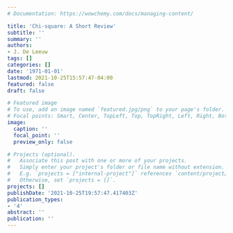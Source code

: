 ```yaml
---
# Documentation: https://wowchemy.com/docs/managing-content/

title: 'Chi-square: A Short Review'
subtitle: ''
summary: ''
authors:
- J. De Leeuw
tags: []
categories: []
date: '1971-01-01'
lastmod: 2021-10-25T15:57:47-04:00
featured: false
draft: false

# Featured image
# To use, add an image named `featured.jpg/png` to your page's folder.
# Focal points: Smart, Center, TopLeft, Top, TopRight, Left, Right, BottomLeft, Bottom, BottomRight.
image:
  caption: ''
  focal_point: ''
  preview_only: false

# Projects (optional).
#   Associate this post with one or more of your projects.
#   Simply enter your project's folder or file name without extension.
#   E.g. `projects = ["internal-project"]` references `content/project/deep-learning/index.md`.
#   Otherwise, set `projects = []`.
projects: []
publishDate: '2021-10-25T19:57:47.417403Z'
publication_types:
- '4'
abstract: ''
publication: ''
---
```

